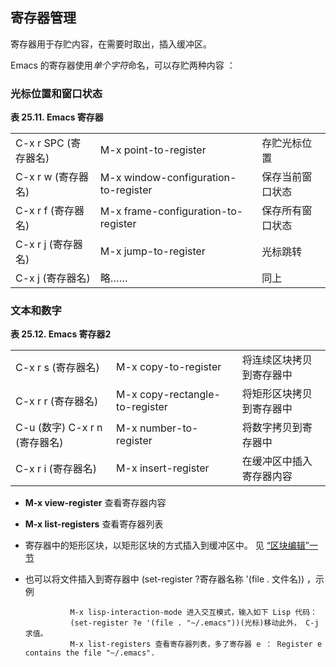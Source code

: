 ## 寄存器管理

寄存器用于存贮内容，在需要时取出，插入缓冲区。

Emacs 的寄存器使用*单个字符*命名，可以存贮两种内容 ：

### 光标位置和窗口状态

**表 25.11. Emacs 寄存器**

|                      |                                      |                  |
|----------------------|--------------------------------------|------------------|
| C-x r SPC (寄存器名) | M-x point-to-register                | 存贮光标位置     |
| C-x r w (寄存器名)   | M-x window-configuration-to-register | 保存当前窗口状态 |
| C-x r f (寄存器名)   | M-x frame-configuration-to-register  | 保存所有窗口状态 |
| C-x r j (寄存器名)   | M-x jump-to-register                 | 光标跳转         |
| C-x j (寄存器名)     | 略……                                 | 同上             |

### 文本和数字

**表 25.12. Emacs 寄存器2**

|                               |                                |                          |
|-------------------------------|--------------------------------|--------------------------|
| C-x r s (寄存器名)            | M-x copy-to-register           | 将连续区块拷贝到寄存器中 |
| C-x r r (寄存器名)            | M-x copy-rectangle-to-register | 将矩形区块拷贝到寄存器中 |
| C-u (数字) C-x r n (寄存器名) | M-x number-to-register         | 将数字拷贝到寄存器中     |
| C-x r i (寄存器名)            | M-x insert-register            | 在缓冲区中插入寄存器内容 |

- **M-x view-register** 查看寄存器内容

- **M-x list-registers** 查看寄存器列表

- 寄存器中的矩形区块，以矩形区块的方式插入到缓冲区中。 见
  [“区块编辑”一节](ch25s09.md#emacs-region "区块编辑")

- 也可以将文件插入到寄存器中 (set-register ?寄存器名称 '(file . 文件名))
  ，示例

  ```shell
            M-x lisp-interaction-mode 进入交互模式，输入如下 Lisp 代码：
            (set-register ?e '(file . "~/.emacs"))(光标)移动此外， C-j 求值。
            M-x list-registers 查看寄存器列表，多了寄存器 e ： Register e contains the file "~/.emacs".     
  ```
